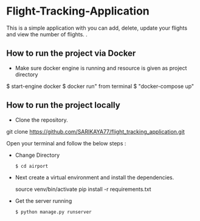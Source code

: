 # Flight-Tracking-Application

This is a simple application with you can add, delete, update your flights and view the number of flights. .

## How to run the project via Docker

- Make sure docker engine is running and resource is given as project directory

$ start-engine docker
$ docker run" from terminal
$ "docker-compose up"

## How to run the project locally

- Clone the repository.

git clone https://github.com/SARIKAYA77/flight_tracking_application.git

Open your terminal and follow the below steps :

- Change Directory 

  ```change directory
  $ cd airport
  ```
- Next create a virtual environment and install the dependencies.

    source venv/bin/activate
    pip install -r requirements.txt

- Get the server running

  ```runserver
  $ python manage.py runserver
  ```